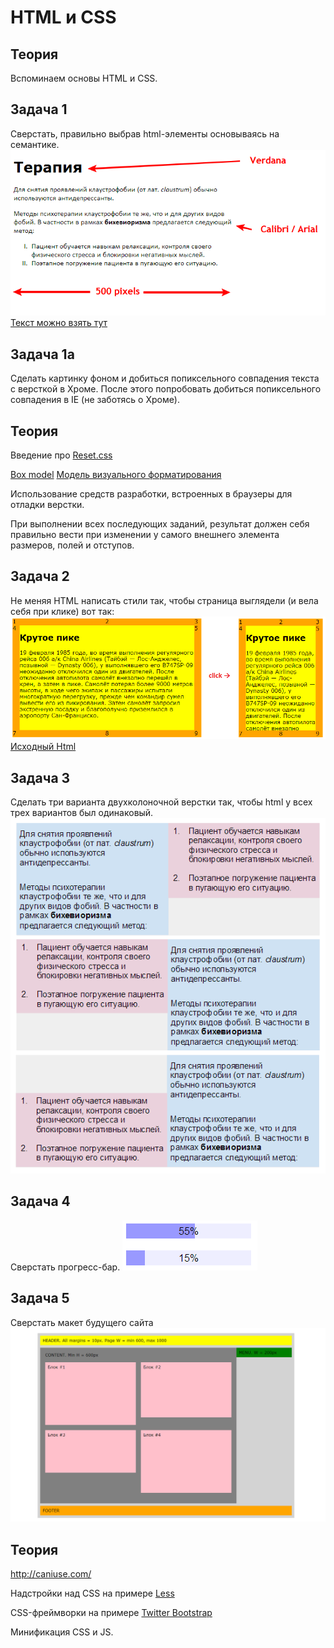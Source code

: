 HTML и CSS
===

Теория
------

Вспоминаем основы HTML и CSS.

Задача 1
--------
Сверстать, правильно выбрав html-элементы основываясь на семантике.
![Макет text](/html-css/text.png)
[Текст можно взять тут](/html-css/text.txt)


Задача 1а
----------
Сделать картинку фоном и добиться попиксельного совпадения текста с версткой в Хроме.
После этого попробовать добиться попиксельного совпадения в IE (не заботясь о Хроме). 

Теория
-------
Введение про [Reset.css](http://habrahabr.ru/post/45296/)

[Box model](http://www.w3.org/TR/CSS2/box.html)
[Модель визуального форматирования](http://www.umade.ru/resources/specifications/CSS2/visuren.html)

Использование средств разработки, встроенных в браузеры для отладки верстки.


При выполнении всех последующих заданий, результат должен себя правильно вести 
при изменении у самого внешнего элемента размеров, полей и отступов.

Задача 2
--------
Не меняя HTML написать стили так, чтобы страница выглядели (и вела себя при клике) вот так:
![Макет 9-grid](/html-css/9grid.png)
[Исходный Html](/html-css/9grid.txt)


Задача 3
--------
Сделать три варианта двухколоночной верстки так, чтобы html у всех трех вариантов был одинаковый.
![Макет columns](/html-css/columns.png)

Задача 4
--------
Сверстать прогресс-бар.
![Макет progressbar](/html-css/progressbar.png)


Задача 5
--------
Сверстать макет будущего сайта
![Макет layout](/html-css/layout.png)

Теория
------

http://caniuse.com/

Надстройки над CSS на примере [Less](http://lesscss.org/)

CSS-фреймворки на примере [Twitter Bootstrap](twitter.github.com/bootstrap/)

Минификация CSS и JS.

